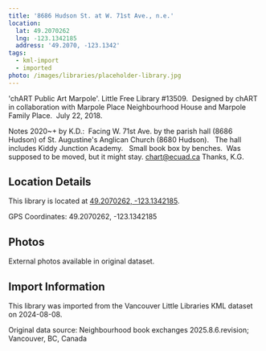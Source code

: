 ```yaml
---
title: '8686 Hudson St. at W. 71st Ave., n.e.'
location:
  lat: 49.2070262
  lng: -123.1342185
  address: '49.2070, -123.1342'
tags:
  - kml-import
  - imported
photo: /images/libraries/placeholder-library.jpg
---
```

'chART Public Art Marpole'.
Little Free Library #13509.  Designed by chART in collaboration with Marpole Place Neighbourhood House and Marpole Family Place.  July 22, 2018.

Notes 2020~+ by K.D.:  Facing W. 71st Ave. by the parish hall (8686 Hudson) of St. Augustine's Anglican Church (8680 Hudson).  
The hall includes Kiddy Junction Academy.  
Small book box by benches.  Was supposed to be moved, but it might stay.
chart@ecuad.ca
Thanks, K.G.

## Location Details

This library is located at [49.2070262, -123.1342185](https://www.google.com/maps?q=49.2070262,-123.1342185).

GPS Coordinates: 49.2070262, -123.1342185

## Photos

External photos available in original dataset.

## Import Information

This library was imported from the Vancouver Little Libraries KML dataset on 2024-08-08.

Original data source: Neighbourhood book exchanges 2025.8.6.revision; Vancouver, BC, Canada
